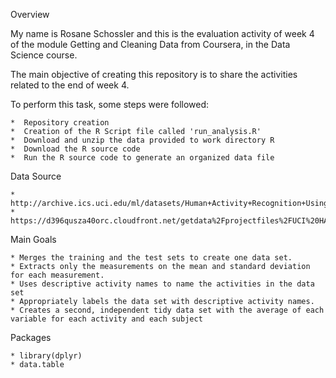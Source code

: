 Overview

My name is Rosane Schossler and this is the evaluation activity of week 4 of the module Getting and Cleaning Data from Coursera, in the Data Science course.

The main objective of creating this repository is to share the activities related to the end of week 4.

To perform this task, some steps were followed:
   
    *  Repository creation
    *  Creation of the R Script file called 'run_analysis.R'
    *  Download and unzip the data provided to work directory R
    *  Download the R source code 
    *  Run the R source code to generate an organized data file

Data Source

    * http://archive.ics.uci.edu/ml/datasets/Human+Activity+Recognition+Using+Smartphones
    * https://d396qusza40orc.cloudfront.net/getdata%2Fprojectfiles%2FUCI%20HAR%20Dataset.zip
    
Main Goals

    * Merges the training and the test sets to create one data set.
    * Extracts only the measurements on the mean and standard deviation for each measurement.
    * Uses descriptive activity names to name the activities in the data set
    * Appropriately labels the data set with descriptive activity names.
    * Creates a second, independent tidy data set with the average of each variable for each activity and each subject
    
Packages

    * library(dplyr)
    * data.table
